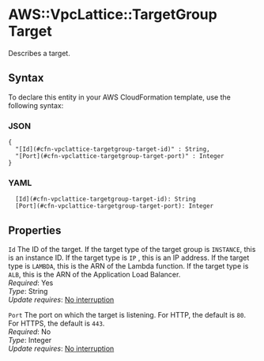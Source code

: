 # AWS::VpcLattice::TargetGroup Target<a name="aws-properties-vpclattice-targetgroup-target"></a>

Describes a target\.

## Syntax<a name="aws-properties-vpclattice-targetgroup-target-syntax"></a>

To declare this entity in your AWS CloudFormation template, use the following syntax:

### JSON<a name="aws-properties-vpclattice-targetgroup-target-syntax.json"></a>

```
{
  "[Id](#cfn-vpclattice-targetgroup-target-id)" : String,
  "[Port](#cfn-vpclattice-targetgroup-target-port)" : Integer
}
```

### YAML<a name="aws-properties-vpclattice-targetgroup-target-syntax.yaml"></a>

```
  [Id](#cfn-vpclattice-targetgroup-target-id): String
  [Port](#cfn-vpclattice-targetgroup-target-port): Integer
```

## Properties<a name="aws-properties-vpclattice-targetgroup-target-properties"></a>

`Id`  <a name="cfn-vpclattice-targetgroup-target-id"></a>
The ID of the target\. If the target type of the target group is `INSTANCE`, this is an instance ID\. If the target type is `IP` , this is an IP address\. If the target type is `LAMBDA`, this is the ARN of the Lambda function\. If the target type is `ALB`, this is the ARN of the Application Load Balancer\.  
*Required*: Yes  
*Type*: String  
*Update requires*: [No interruption](https://docs.aws.amazon.com/AWSCloudFormation/latest/UserGuide/using-cfn-updating-stacks-update-behaviors.html#update-no-interrupt)

`Port`  <a name="cfn-vpclattice-targetgroup-target-port"></a>
The port on which the target is listening\. For HTTP, the default is `80`\. For HTTPS, the default is `443`\.  
*Required*: No  
*Type*: Integer  
*Update requires*: [No interruption](https://docs.aws.amazon.com/AWSCloudFormation/latest/UserGuide/using-cfn-updating-stacks-update-behaviors.html#update-no-interrupt)